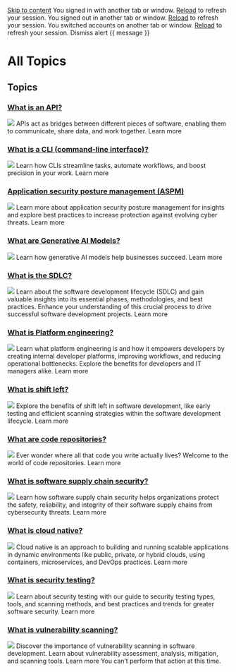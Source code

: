 [Skip to content](https://github.com/resources/articles#start-of-content)
You signed in with another tab or window. [Reload](https://github.com/resources/articles) to refresh your session. You signed out in another tab or window. [Reload](https://github.com/resources/articles) to refresh your session. You switched accounts on another tab or window. [Reload](https://github.com/resources/articles) to refresh your session. Dismiss alert
{{ message }}
# All Topics
## Topics
### [What is an API?](https://github.com/resources/articles/software-development/what-is-an-api)
![](https://github.com/images/modules/site/contentful/default/md.webp)
APIs act as bridges between different pieces of software, enabling them to communicate, share data, and work together.
Learn more
### [What is a CLI (command-line interface)?](https://github.com/resources/articles/software-development/what-is-a-cli)
![](https://github.com/images/modules/site/contentful/default/md.webp)
Learn how CLIs streamline tasks, automate workflows, and boost precision in your work.
Learn more
### [Application security posture management (ASPM)](https://github.com/resources/articles/security/application-security-posture-management)
![](https://github.com/images/modules/site/contentful/default/md.webp)
Learn more about application security posture management for insights and explore best practices to increase protection against evolving cyber threats.
Learn more
### [What are Generative AI Models?](https://github.com/resources/articles/ai/what-are-generative-ai-models)
![](https://github.com/images/modules/site/contentful/default/md.webp)
Learn how generative AI models help businesses succeed.
Learn more
### [What is the SDLC?](https://github.com/resources/articles/software-development/what-is-sdlc)
![](https://github.com/images/modules/site/contentful/default/md.webp)
Learn about the software development lifecycle (SDLC) and gain valuable insights into its essential phases, methodologies, and best practices. Enhance your understanding of this crucial process to drive successful software development projects.
Learn more
### [What is Platform engineering?](https://github.com/resources/articles/software-development/what-is-platform-engineering)
![](https://github.com/images/modules/site/contentful/default/md.webp)
Learn what platform engineering is and how it empowers developers by creating internal developer platforms, improving workflows, and reducing operational bottlenecks. Explore the benefits for developers and IT managers alike.
Learn more
### [What is shift left?](https://github.com/resources/articles/security/what-is-shift-left-testing)
![](https://github.com/images/modules/site/contentful/default/md.webp)
Explore the benefits of shift left in software development, like early testing and efficient scanning strategies within the software development lifecycle.
Learn more
### [What are code repositories?](https://github.com/resources/articles/software-development/what-are-code-repositories)
![](https://github.com/images/modules/site/contentful/default/md.webp)
Ever wonder where all that code you write actually lives? Welcome to the world of code repositories.
Learn more
### [What is software supply chain security?](https://github.com/resources/articles/security/what-is-software-supply-chain-security)
![](https://github.com/images/modules/site/contentful/default/md.webp)
Learn how software supply chain security helps organizations protect the safety, reliability, and integrity of their software supply chains from cybersecurity threats.
Learn more
### [What is cloud native?](https://github.com/resources/articles/software-development/what-is-cloud-native)
![](https://github.com/images/modules/site/contentful/default/md.webp)
Cloud native is an approach to building and running scalable applications in dynamic environments like public, private, or hybrid clouds, using containers, microservices, and DevOps practices.
Learn more
### [What is security testing?](https://github.com/resources/articles/security/what-is-security-testing)
![](https://github.com/images/modules/site/contentful/default/md.webp)
Learn about security testing with our guide to security testing types, tools, and scanning methods, and best practices and trends for greater software security.
Learn more
### [What is vulnerability scanning?](https://github.com/resources/articles/security/what-is-vulnerability-scanning)
![](https://github.com/images/modules/site/contentful/default/md.webp)
Discover the importance of vulnerability scanning in software development. Learn about vulnerability assessment, analysis, mitigation, and scanning tools.
Learn more
You can’t perform that action at this time.
